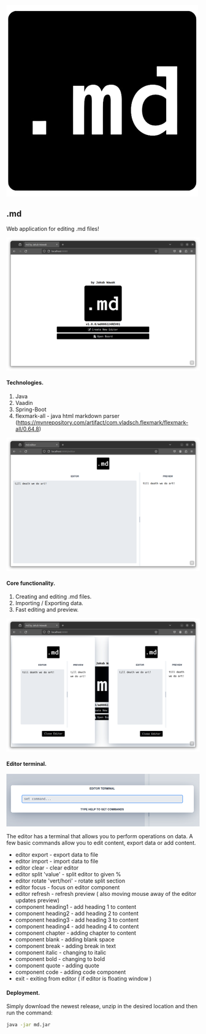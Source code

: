![md_icon](https://github.com/wjakew/md/blob/master/readme_resource/md_icon.png)

## .md
Web application for editing .md files!

![homeview_screenshot](https://github.com/wjakew/md/blob/master/readme_resource/homeview_screenshot.png)

#### Technologies.
1. Java
2. Vaadin
3. Spring-Boot
4. flexmark-all - java html markdown parser (https://mvnrepository.com/artifact/com.vladsch.flexmark/flexmark-all/0.64.8)

![board_screenshot](https://github.com/wjakew/md/blob/master/readme_resource/board_screenshot.png)
#### Core functionality.
1. Creating and editing .md files.
2. Importing / Exporting data.
3. Fast editing and preview.

![editorfloating_screenshot](https://github.com/wjakew/md/blob/master/readme_resource/editorfloating_screenshot.png)
#### Editor terminal.
![terminal_screenshot](https://github.com/wjakew/md/blob/master/readme_resource/terminal_screenshot.png)

The editor has a terminal that allows you to perform operations on data.
A few basic commands allow you to edit content, export data or add content.
- editor export - export data to file
- editor import - import data to file
- editor clear - clear editor
- editor split 'value' - split editor to given %
- editor rotate 'vert/hori' - rotate split section
- editor focus - focus on editor component
- editor refresh - refresh preview ( also moving mouse away of the editor updates preview)
- component heading1 - add heading 1 to content
- component heading2 - add heading 2 to content
- component heading3 - add heading 3 to content
- component heading4 - add heading 4 to content
- component chapter - adding chapter to content
- component blank - adding blank space
- component break - adding break in text
- component italic - changing to italic
- component bold - changing to bold
- component quote - adding quote
- component code - adding code component
- exit - exiting from editor ( if editor is floating window )

#### Deployment.
Simply download the newest release, unzip in the desired location and then run the command:
```bash
java -jar md.jar
```
